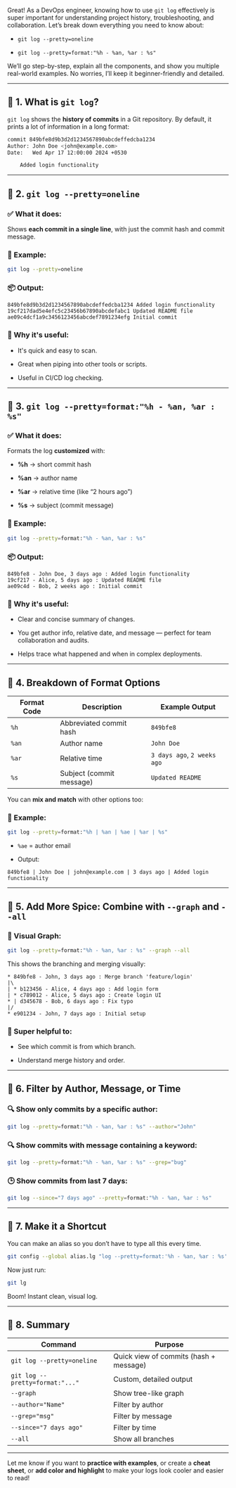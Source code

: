 Great! As a DevOps engineer, knowing how to use `git log` effectively is super important for understanding project history, troubleshooting, and collaboration. Let’s break down everything you need to know about:

- `git log --pretty=oneline`
    
- `git log --pretty=format:"%h - %an, %ar : %s"`
    

We’ll go step-by-step, explain all the components, and show you multiple real-world examples. No worries, I’ll keep it beginner-friendly and detailed.

---

## 🔹 1. What is `git log`?

`git log` shows the **history of commits** in a Git repository. By default, it prints a lot of information in a long format:

```bash
commit 849bfe8d9b3d2d1234567890abcdeffedcba1234
Author: John Doe <john@example.com>
Date:   Wed Apr 17 12:00:00 2024 +0530

    Added login functionality
```

---

## 🔹 2. `git log --pretty=oneline`

### ✅ What it does:

Shows **each commit in a single line**, with just the commit hash and commit message.

### 🧪 Example:

```bash
git log --pretty=oneline
```

### 📦 Output:

```
849bfe8d9b3d2d1234567890abcdeffedcba1234 Added login functionality
19cf217dad5e4efc5c23456b67890abcdefabc1 Updated README file
ae09c4dcf1a9c3456123456abcdef7891234efg Initial commit
```

### 🧠 Why it's useful:

- It's quick and easy to scan.
    
- Great when piping into other tools or scripts.
    
- Useful in CI/CD log checking.
    

---

## 🔹 3. `git log --pretty=format:"%h - %an, %ar : %s"`

### ✅ What it does:

Formats the log **customized** with:

- **%h** → short commit hash
    
- **%an** → author name
    
- **%ar** → relative time (like “2 hours ago”)
    
- **%s** → subject (commit message)
    

### 🧪 Example:

```bash
git log --pretty=format:"%h - %an, %ar : %s"
```

### 📦 Output:

```
849bfe8 - John Doe, 3 days ago : Added login functionality
19cf217 - Alice, 5 days ago : Updated README file
ae09c4d - Bob, 2 weeks ago : Initial commit
```

### 🧠 Why it's useful:

- Clear and concise summary of changes.
    
- You get author info, relative date, and message — perfect for team collaboration and audits.
    
- Helps trace what happened and when in complex deployments.
    

---

## 🔹 4. Breakdown of Format Options

|Format Code|Description|Example Output|
|---|---|---|
|`%h`|Abbreviated commit hash|`849bfe8`|
|`%an`|Author name|`John Doe`|
|`%ar`|Relative time|`3 days ago`, `2 weeks ago`|
|`%s`|Subject (commit message)|`Updated README`|

You can **mix and match** with other options too:

### 🧪 Example:

```bash
git log --pretty=format:"%h | %an | %ae | %ar | %s"
```

- `%ae` = author email
    
- Output:
    

```
849bfe8 | John Doe | john@example.com | 3 days ago | Added login functionality
```

---

## 🔹 5. Add More Spice: Combine with `--graph` and `--all`

### 🌳 Visual Graph:

```bash
git log --pretty=format:"%h - %an, %ar : %s" --graph --all
```

This shows the branching and merging visually:

```
* 849bfe8 - John, 3 days ago : Merge branch 'feature/login'
|\
| * b123456 - Alice, 4 days ago : Add login form
| * c789012 - Alice, 5 days ago : Create login UI
* | d345678 - Bob, 6 days ago : Fix typo
|/
* e901234 - John, 7 days ago : Initial setup
```

### 🧠 Super helpful to:

- See which commit is from which branch.
    
- Understand merge history and order.
    

---

## 🔹 6. Filter by Author, Message, or Time

### 🔍 Show only commits by a specific author:

```bash
git log --pretty=format:"%h - %an, %ar : %s" --author="John"
```

### 🔍 Show commits with message containing a keyword:

```bash
git log --pretty=format:"%h - %an, %ar : %s" --grep="bug"
```

### 🕒 Show commits from last 7 days:

```bash
git log --since="7 days ago" --pretty=format:"%h - %an, %ar : %s"
```

---

## 🔹 7. Make it a Shortcut

You can make an alias so you don’t have to type all this every time.

```bash
git config --global alias.lg "log --pretty=format:'%h - %an, %ar : %s' --graph"
```

Now just run:

```bash
git lg
```

Boom! Instant clean, visual log.

---

## 🔹 8. Summary

|Command|Purpose|
|---|---|
|`git log --pretty=oneline`|Quick view of commits (hash + message)|
|`git log --pretty=format:"..."`|Custom, detailed output|
|`--graph`|Show tree-like graph|
|`--author="Name"`|Filter by author|
|`--grep="msg"`|Filter by message|
|`--since="7 days ago"`|Filter by time|
|`--all`|Show all branches|

---

Let me know if you want to **practice with examples**, or create a **cheat sheet**, or **add color and highlight** to make your logs look cooler and easier to read!